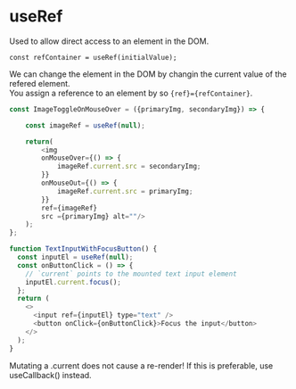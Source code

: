 
# useRef

Used to allow direct access to an element in the DOM.

`const refContainer = useRef(initialValue);`

We can change the element in the DOM by changin the current value of the
refered element.\
You assign a reference to an element by so `{ref}={refContainer}`.
```javascript
const ImageToggleOnMouseOver = ({primaryImg, secondaryImg}) => {

    const imageRef = useRef(null);

    return(
        <img 
        onMouseOver={() => {
            imageRef.current.src = secondaryImg;
        }}
        onMouseOut={() => {
            imageRef.current.src = primaryImg;
        }}
        ref={imageRef}
        src ={primaryImg} alt=""/>
    );
};
```

```javascript
function TextInputWithFocusButton() {
  const inputEl = useRef(null);
  const onButtonClick = () => {
    // `current` points to the mounted text input element
    inputEl.current.focus();
  };
  return (
    <>
      <input ref={inputEl} type="text" />
      <button onClick={onButtonClick}>Focus the input</button>
    </>
  );
}
```

Mutating a .current does not cause a re-render! If this is preferable, use 
useCallback() instead.
